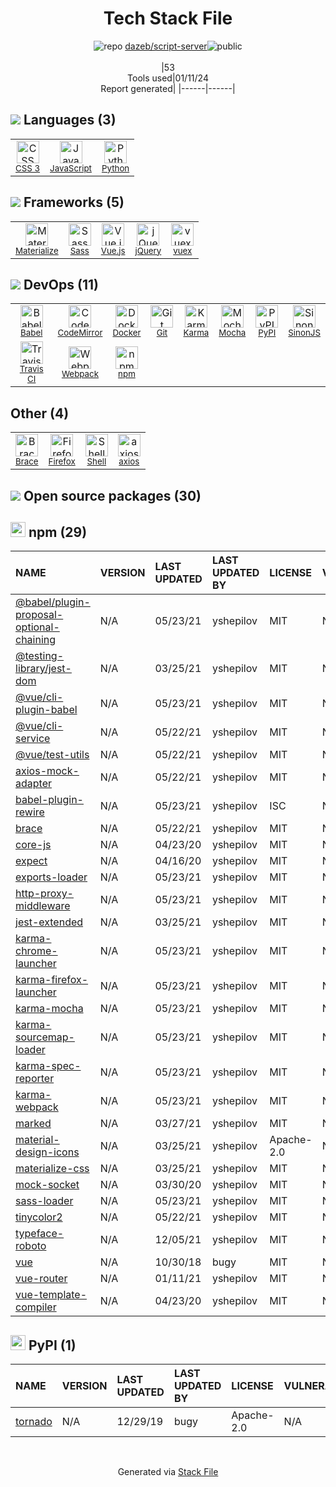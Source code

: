 <!--
&lt;--- Readme.md Snippet without images Start ---&gt;
## Tech Stack
dazeb/script-server is built on the following main stack:

- [Mocha](http://mochajs.org/) – Javascript Testing Framework
- [Python](https://www.python.org) – Languages
- [jQuery](http://jquery.com/) – Javascript UI Libraries
- [Sass](http://sass-lang.com/) – CSS Pre-processors / Extensions
- [JavaScript](https://developer.mozilla.org/en-US/docs/Web/JavaScript) – Languages
- [Karma](http://karma-runner.github.io/) – Browser Testing
- [Webpack](http://webpack.js.org) – JS Build Tools / JS Task Runners
- [Materialize](http://dogfalo.github.io/materialize/index.html) – Front-End Frameworks
- [CodeMirror](http://codemirror.net/) – Text Editor
- [Babel](http://babeljs.io/) – JavaScript Compilers
- [SinonJS](http://sinonjs.org/) – Javascript Testing Framework
- [Vue.js](http://vuejs.org/) – Javascript UI Libraries
- [Shell](https://en.wikipedia.org/wiki/Shell_script) – Shells
- [axios](https://github.com/mzabriskie/axios) – Javascript Utilities & Libraries
- [vuex](https://vuex.vuejs.org) – State Management Library
- [Firefox](https://www.mozilla.org/en-US/firefox/) – Web Browser
- [Docker](https://www.docker.com/) – Virtual Machine Platforms & Containers
- [Travis CI](http://travis-ci.com/) – Continuous Integration

Full tech stack [here](/techstack.md)

&lt;--- Readme.md Snippet without images End ---&gt;

&lt;--- Readme.md Snippet with images Start ---&gt;
## Tech Stack
dazeb/script-server is built on the following main stack:

- <img width='25' height='25' src='https://img.stackshare.io/service/832/mocha.png' alt='Mocha'/> [Mocha](http://mochajs.org/) – Javascript Testing Framework
- <img width='25' height='25' src='https://img.stackshare.io/service/993/pUBY5pVj.png' alt='Python'/> [Python](https://www.python.org) – Languages
- <img width='25' height='25' src='https://img.stackshare.io/service/1021/lxEKmMnB_400x400.jpg' alt='jQuery'/> [jQuery](http://jquery.com/) – Javascript UI Libraries
- <img width='25' height='25' src='https://img.stackshare.io/service/1171/jCR2zNJV.png' alt='Sass'/> [Sass](http://sass-lang.com/) – CSS Pre-processors / Extensions
- <img width='25' height='25' src='https://img.stackshare.io/service/1209/javascript.jpeg' alt='JavaScript'/> [JavaScript](https://developer.mozilla.org/en-US/docs/Web/JavaScript) – Languages
- <img width='25' height='25' src='https://img.stackshare.io/service/1420/TidYGd6a.png' alt='Karma'/> [Karma](http://karma-runner.github.io/) – Browser Testing
- <img width='25' height='25' src='https://img.stackshare.io/service/1682/IMG_4636.PNG' alt='Webpack'/> [Webpack](http://webpack.js.org) – JS Build Tools / JS Task Runners
- <img width='25' height='25' src='https://img.stackshare.io/service/2015/GN559Lfb.png' alt='Materialize'/> [Materialize](http://dogfalo.github.io/materialize/index.html) – Front-End Frameworks
- <img width='25' height='25' src='https://img.stackshare.io/service/2490/E_fCaAi6.png' alt='CodeMirror'/> [CodeMirror](http://codemirror.net/) – Text Editor
- <img width='25' height='25' src='https://img.stackshare.io/service/2739/-1wfGjNw.png' alt='Babel'/> [Babel](http://babeljs.io/) – JavaScript Compilers
- <img width='25' height='25' src='https://img.stackshare.io/service/3509/logo.png' alt='SinonJS'/> [SinonJS](http://sinonjs.org/) – Javascript Testing Framework
- <img width='25' height='25' src='https://img.stackshare.io/service/3837/paeckCWC.png' alt='Vue.js'/> [Vue.js](http://vuejs.org/) – Javascript UI Libraries
- <img width='25' height='25' src='https://img.stackshare.io/service/4631/default_c2062d40130562bdc836c13dbca02d318205a962.png' alt='Shell'/> [Shell](https://en.wikipedia.org/wiki/Shell_script) – Shells
- <img width='25' height='25' src='https://img.stackshare.io/no-img-open-source.png' alt='axios'/> [axios](https://github.com/mzabriskie/axios) – Javascript Utilities & Libraries
- <img width='25' height='25' src='https://img.stackshare.io/service/6705/6128107.png' alt='vuex'/> [vuex](https://vuex.vuejs.org) – State Management Library
- <img width='25' height='25' src='https://img.stackshare.io/service/8705/768px-Firefox_Logo__2017.svg.png' alt='Firefox'/> [Firefox](https://www.mozilla.org/en-US/firefox/) – Web Browser
- <img width='25' height='25' src='https://img.stackshare.io/service/586/n4u37v9t_400x400.png' alt='Docker'/> [Docker](https://www.docker.com/) – Virtual Machine Platforms & Containers
- <img width='25' height='25' src='https://img.stackshare.io/service/460/Lu6cGu0z_400x400.png' alt='Travis CI'/> [Travis CI](http://travis-ci.com/) – Continuous Integration

Full tech stack [here](/techstack.md)

&lt;--- Readme.md Snippet with images End ---&gt;
-->
<div align="center">

# Tech Stack File
![](https://img.stackshare.io/repo.svg "repo") [dazeb/script-server](https://github.com/dazeb/script-server)![](https://img.stackshare.io/public_badge.svg "public")
<br/><br/>
|53<br/>Tools used|01/11/24 <br/>Report generated|
|------|------|
</div>

## <img src='https://img.stackshare.io/languages.svg'/> Languages (3)
<table><tr>
  <td align='center'>
  <img width='36' height='36' src='https://img.stackshare.io/service/6727/css.png' alt='CSS 3'>
  <br>
  <sub><a href="https://developer.mozilla.org/en-US/docs/Web/CSS/CSS3">CSS 3</a></sub>
  <br>
  <sub></sub>
</td>

<td align='center'>
  <img width='36' height='36' src='https://img.stackshare.io/service/1209/javascript.jpeg' alt='JavaScript'>
  <br>
  <sub><a href="https://developer.mozilla.org/en-US/docs/Web/JavaScript">JavaScript</a></sub>
  <br>
  <sub></sub>
</td>

<td align='center'>
  <img width='36' height='36' src='https://img.stackshare.io/service/993/pUBY5pVj.png' alt='Python'>
  <br>
  <sub><a href="https://www.python.org">Python</a></sub>
  <br>
  <sub></sub>
</td>

</tr>
</table>

## <img src='https://img.stackshare.io/frameworks.svg'/> Frameworks (5)
<table><tr>
  <td align='center'>
  <img width='36' height='36' src='https://img.stackshare.io/service/2015/GN559Lfb.png' alt='Materialize'>
  <br>
  <sub><a href="http://dogfalo.github.io/materialize/index.html">Materialize</a></sub>
  <br>
  <sub></sub>
</td>

<td align='center'>
  <img width='36' height='36' src='https://img.stackshare.io/service/1171/jCR2zNJV.png' alt='Sass'>
  <br>
  <sub><a href="http://sass-lang.com/">Sass</a></sub>
  <br>
  <sub></sub>
</td>

<td align='center'>
  <img width='36' height='36' src='https://img.stackshare.io/service/3837/paeckCWC.png' alt='Vue.js'>
  <br>
  <sub><a href="http://vuejs.org/">Vue.js</a></sub>
  <br>
  <sub></sub>
</td>

<td align='center'>
  <img width='36' height='36' src='https://img.stackshare.io/service/1021/lxEKmMnB_400x400.jpg' alt='jQuery'>
  <br>
  <sub><a href="http://jquery.com/">jQuery</a></sub>
  <br>
  <sub></sub>
</td>

<td align='center'>
  <img width='36' height='36' src='https://img.stackshare.io/service/6705/6128107.png' alt='vuex'>
  <br>
  <sub><a href="https://vuex.vuejs.org">vuex</a></sub>
  <br>
  <sub></sub>
</td>

</tr>
</table>

## <img src='https://img.stackshare.io/devops.svg'/> DevOps (11)
<table><tr>
  <td align='center'>
  <img width='36' height='36' src='https://img.stackshare.io/service/2739/-1wfGjNw.png' alt='Babel'>
  <br>
  <sub><a href="http://babeljs.io/">Babel</a></sub>
  <br>
  <sub></sub>
</td>

<td align='center'>
  <img width='36' height='36' src='https://img.stackshare.io/service/2490/E_fCaAi6.png' alt='CodeMirror'>
  <br>
  <sub><a href="http://codemirror.net/">CodeMirror</a></sub>
  <br>
  <sub></sub>
</td>

<td align='center'>
  <img width='36' height='36' src='https://img.stackshare.io/service/586/n4u37v9t_400x400.png' alt='Docker'>
  <br>
  <sub><a href="https://www.docker.com/">Docker</a></sub>
  <br>
  <sub></sub>
</td>

<td align='center'>
  <img width='36' height='36' src='https://img.stackshare.io/service/1046/git.png' alt='Git'>
  <br>
  <sub><a href="http://git-scm.com/">Git</a></sub>
  <br>
  <sub></sub>
</td>

<td align='center'>
  <img width='36' height='36' src='https://img.stackshare.io/service/1420/TidYGd6a.png' alt='Karma'>
  <br>
  <sub><a href="http://karma-runner.github.io/">Karma</a></sub>
  <br>
  <sub></sub>
</td>

<td align='center'>
  <img width='36' height='36' src='https://img.stackshare.io/service/832/mocha.png' alt='Mocha'>
  <br>
  <sub><a href="http://mochajs.org/">Mocha</a></sub>
  <br>
  <sub></sub>
</td>

<td align='center'>
  <img width='36' height='36' src='https://img.stackshare.io/service/12572/-RIWgodF_400x400.jpg' alt='PyPI'>
  <br>
  <sub><a href="https://pypi.org/">PyPI</a></sub>
  <br>
  <sub></sub>
</td>

<td align='center'>
  <img width='36' height='36' src='https://img.stackshare.io/service/3509/logo.png' alt='SinonJS'>
  <br>
  <sub><a href="http://sinonjs.org/">SinonJS</a></sub>
  <br>
  <sub></sub>
</td>

</tr>
<tr>
  <td align='center'>
  <img width='36' height='36' src='https://img.stackshare.io/service/460/Lu6cGu0z_400x400.png' alt='Travis CI'>
  <br>
  <sub><a href="http://travis-ci.com/">Travis CI</a></sub>
  <br>
  <sub></sub>
</td>

<td align='center'>
  <img width='36' height='36' src='https://img.stackshare.io/service/1682/IMG_4636.PNG' alt='Webpack'>
  <br>
  <sub><a href="http://webpack.js.org">Webpack</a></sub>
  <br>
  <sub></sub>
</td>

<td align='center'>
  <img width='36' height='36' src='https://img.stackshare.io/service/1120/lejvzrnlpb308aftn31u.png' alt='npm'>
  <br>
  <sub><a href="https://www.npmjs.com/">npm</a></sub>
  <br>
  <sub></sub>
</td>

</tr>
</table>

## Other (4)
<table><tr>
  <td align='center'>
  <img width='36' height='36' src='https://img.stackshare.io/service/730/FmOfEvH3.png' alt='Brace'>
  <br>
  <sub><a href="http://brace.io/">Brace</a></sub>
  <br>
  <sub></sub>
</td>

<td align='center'>
  <img width='36' height='36' src='https://img.stackshare.io/service/8705/768px-Firefox_Logo__2017.svg.png' alt='Firefox'>
  <br>
  <sub><a href="https://www.mozilla.org/en-US/firefox/">Firefox</a></sub>
  <br>
  <sub></sub>
</td>

<td align='center'>
  <img width='36' height='36' src='https://img.stackshare.io/service/4631/default_c2062d40130562bdc836c13dbca02d318205a962.png' alt='Shell'>
  <br>
  <sub><a href="https://en.wikipedia.org/wiki/Shell_script">Shell</a></sub>
  <br>
  <sub></sub>
</td>

<td align='center'>
  <img width='36' height='36' src='https://img.stackshare.io/no-img-open-source.png' alt='axios'>
  <br>
  <sub><a href="https://github.com/mzabriskie/axios">axios</a></sub>
  <br>
  <sub></sub>
</td>

</tr>
</table>


## <img src='https://img.stackshare.io/group.svg' /> Open source packages (30)</h2>

## <img width='24' height='24' src='https://img.stackshare.io/service/1120/lejvzrnlpb308aftn31u.png'/> npm (29)

|NAME|VERSION|LAST UPDATED|LAST UPDATED BY|LICENSE|VULNERABILITIES|
|:------|:------|:------|:------|:------|:------|
|[@babel/plugin-proposal-optional-chaining](https://www.npmjs.com/@babel/plugin-proposal-optional-chaining)|N/A|05/23/21|yshepilov |MIT|N/A|
|[@testing-library/jest-dom](https://www.npmjs.com/@testing-library/jest-dom)|N/A|03/25/21|yshepilov |MIT|N/A|
|[@vue/cli-plugin-babel](https://www.npmjs.com/@vue/cli-plugin-babel)|N/A|05/23/21|yshepilov |MIT|N/A|
|[@vue/cli-service](https://www.npmjs.com/@vue/cli-service)|N/A|05/22/21|yshepilov |MIT|N/A|
|[@vue/test-utils](https://www.npmjs.com/@vue/test-utils)|N/A|05/22/21|yshepilov |MIT|N/A|
|[axios-mock-adapter](https://www.npmjs.com/axios-mock-adapter)|N/A|05/22/21|yshepilov |MIT|N/A|
|[babel-plugin-rewire](https://www.npmjs.com/babel-plugin-rewire)|N/A|05/23/21|yshepilov |ISC|N/A|
|[brace](https://www.npmjs.com/brace)|N/A|05/22/21|yshepilov |MIT|N/A|
|[core-js](https://www.npmjs.com/core-js)|N/A|04/23/20|yshepilov |MIT|N/A|
|[expect](https://www.npmjs.com/expect)|N/A|04/16/20|yshepilov |MIT|N/A|
|[exports-loader](https://www.npmjs.com/exports-loader)|N/A|05/23/21|yshepilov |MIT|N/A|
|[http-proxy-middleware](https://www.npmjs.com/http-proxy-middleware)|N/A|05/23/21|yshepilov |MIT|N/A|
|[jest-extended](https://www.npmjs.com/jest-extended)|N/A|03/25/21|yshepilov |MIT|N/A|
|[karma-chrome-launcher](https://www.npmjs.com/karma-chrome-launcher)|N/A|05/23/21|yshepilov |MIT|N/A|
|[karma-firefox-launcher](https://www.npmjs.com/karma-firefox-launcher)|N/A|05/23/21|yshepilov |MIT|N/A|
|[karma-mocha](https://www.npmjs.com/karma-mocha)|N/A|05/23/21|yshepilov |MIT|N/A|
|[karma-sourcemap-loader](https://www.npmjs.com/karma-sourcemap-loader)|N/A|05/23/21|yshepilov |MIT|N/A|
|[karma-spec-reporter](https://www.npmjs.com/karma-spec-reporter)|N/A|05/23/21|yshepilov |MIT|N/A|
|[karma-webpack](https://www.npmjs.com/karma-webpack)|N/A|05/23/21|yshepilov |MIT|N/A|
|[marked](https://www.npmjs.com/marked)|N/A|03/27/21|yshepilov |MIT|N/A|
|[material-design-icons](https://www.npmjs.com/material-design-icons)|N/A|03/25/21|yshepilov |Apache-2.0|N/A|
|[materialize-css](https://www.npmjs.com/materialize-css)|N/A|03/25/21|yshepilov |MIT|N/A|
|[mock-socket](https://www.npmjs.com/mock-socket)|N/A|03/30/20|yshepilov |MIT|N/A|
|[sass-loader](https://www.npmjs.com/sass-loader)|N/A|05/23/21|yshepilov |MIT|N/A|
|[tinycolor2](https://www.npmjs.com/tinycolor2)|N/A|05/22/21|yshepilov |MIT|N/A|
|[typeface-roboto](https://www.npmjs.com/typeface-roboto)|N/A|12/05/21|yshepilov |MIT|N/A|
|[vue](https://www.npmjs.com/vue)|N/A|10/30/18|bugy |MIT|N/A|
|[vue-router](https://www.npmjs.com/vue-router)|N/A|01/11/21|yshepilov |MIT|N/A|
|[vue-template-compiler](https://www.npmjs.com/vue-template-compiler)|N/A|04/23/20|yshepilov |MIT|N/A|


## <img width='24' height='24' src='https://img.stackshare.io/service/12572/-RIWgodF_400x400.jpg'/> PyPI (1)

|NAME|VERSION|LAST UPDATED|LAST UPDATED BY|LICENSE|VULNERABILITIES|
|:------|:------|:------|:------|:------|:------|
|[tornado](https://pypi.org/project/tornado)|N/A|12/29/19|bugy |Apache-2.0|N/A|

<br/>
<div align='center'>

Generated via [Stack File](https://github.com/marketplace/stack-file)
